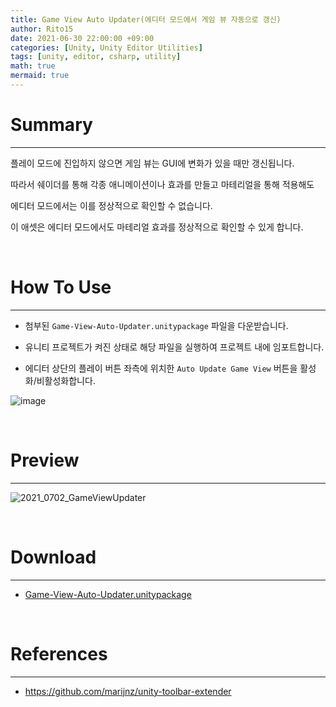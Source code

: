 ```yaml
---
title: Game View Auto Updater(에디터 모드에서 게임 뷰 자동으로 갱신)
author: Rito15
date: 2021-06-30 22:00:00 +09:00
categories: [Unity, Unity Editor Utilities]
tags: [unity, editor, csharp, utility]
math: true
mermaid: true
---
```


# Summary
---

플레이 모드에 진입하지 않으면 게임 뷰는 GUI에 변화가 있을 때만 갱신됩니다.

따라서 쉐이더를 통해 각종 애니메이션이나 효과를 만들고 마테리얼을 통해 적용해도

에디터 모드에서는 이를 정상적으로 확인할 수 없습니다.

이 애셋은 에디터 모드에서도 마테리얼 효과를 정상적으로 확인할 수 있게 합니다.

<br>

# How To Use
---
- 첨부된 `Game-View-Auto-Updater.unitypackage` 파일을 다운받습니다.

- 유니티 프로젝트가 켜진 상태로 해당 파일을 실행하여 프로젝트 내에 임포트합니다.

- 에디터 상단의 플레이 버튼 좌측에 위치한 `Auto Update Game View` 버튼을 활성화/비활성화합니다.

![image](https://user-images.githubusercontent.com/42164422/123966859-c119bd00-d9f0-11eb-95d3-12a4cc90de36.png)

<br>

# Preview
---

![2021_0702_GameViewUpdater](https://user-images.githubusercontent.com/42164422/124244150-972fda00-db59-11eb-9dc0-7a2607272dd2.gif)

<br>

# Download
---
- [Game-View-Auto-Updater.unitypackage](https://github.com/rito15/Images/releases/download/0.1/Game-View-Auto-Updater.unitypackage)


<br>

# References
---
- <https://github.com/marijnz/unity-toolbar-extender>